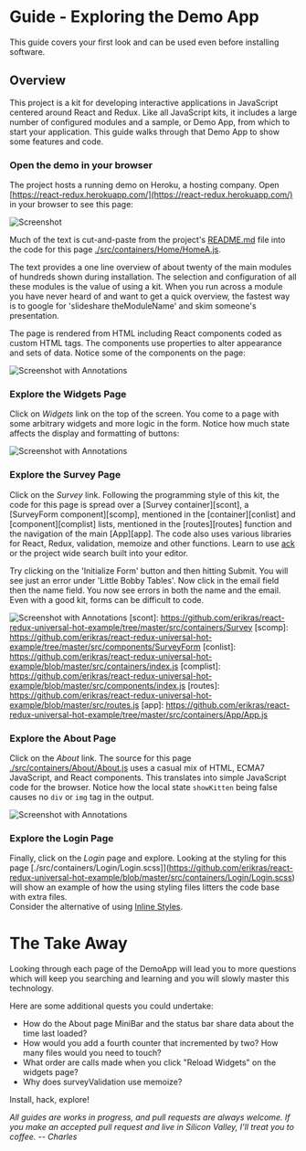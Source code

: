 # Guide - Exploring the Demo App

This guide covers your first look and can be used even before installing software.  

## Overview

This project is a kit for developing interactive applications in JavaScript centered
around React and Redux.  Like all JavaScript kits, it includes a large number of configured
modules and a sample, or Demo App, from which to start your application.  This guide walks 
through that Demo App to show some features and code.

### Open the demo in your browser

The project hosts a running demo on Heroku, a hosting company.  Open 
[https://react-redux.herokuapp.com/](https://react-redux.herokuapp.com/) in your browser to see this page:

![Screenshot](frontpage.png)

Much of the text is cut-and-paste from the project's 
[README.md](https://github.com/erikras/react-redux-universal-hot-example/blob/master/README.md) file into 
the code for this page [./src/containers/Home/HomeA.js](https://github.com/erikras/react-redux-universal-hot-example/blob/master/src/containers/Home/HomeA.js).  

The text provides a one line overview of about twenty of the main 
modules of hundreds shown during installation.   The selection 
and configuration of all these modules is the value of using a kit.   When you run across
a module you have never heard of and want to get a quick overview, the fastest way is
to google for 'slideshare theModuleName' and skim someone's presentation.

The page is rendered from HTML including React components coded as custom HTML tags.
The components use properties to alter appearance and sets of data.  Notice some of the components on the page:

![Screenshot with Annotations](frontpage_markup.png)

### Explore the Widgets Page

Click on *Widgets* link on the top of the screen.   You come to a page with some arbitrary widgets and more logic
in the form.  Notice how much state affects the display and formatting of buttons:

![Screenshot with Annotations](widgets_markup.png)

### Explore the Survey Page

Click on the *Survey* link.  Following the programming style of this kit, the code for this page is 
spread over a [Survey container][scont], a [SurveyForm component][scomp], mentioned in the 
[container][conlist] and [component][complist] lists, 
mentioned in the [routes][routes] function and the navigation of the main [App][app].  The code also uses
various libraries for React, Redux, validation, memoize and other functions.   Learn to use [ack](http://beyondgrep.com) 
or the project wide search built into your editor.

Try clicking on the 'Initialize Form' button and then hitting Submit.  You will see just an error under
'Little Bobby Tables'.  Now click in the email field then the name field.   You now see errors in both
the name and the email.  Even with a good kit, forms can be difficult to code.

![Screenshot with Annotations](survey_markup.png)
[scont]: https://github.com/erikras/react-redux-universal-hot-example/tree/master/src/containers/Survey
[scomp]: https://github.com/erikras/react-redux-universal-hot-example/tree/master/src/components/SurveyForm
[conlist]: https://github.com/erikras/react-redux-universal-hot-example/blob/master/src/containers/index.js
[complist]: https://github.com/erikras/react-redux-universal-hot-example/blob/master/src/components/index.js
[routes]: https://github.com/erikras/react-redux-universal-hot-example/blob/master/src/routes.js
[app]: https://github.com/erikras/react-redux-universal-hot-example/tree/master/src/containers/App/App.js

### Explore the About Page

Click on the *About* link.   The source for this page 
[./src/containers/About/About.js](https://github.com/erikras/react-redux-universal-hot-example/blob/master/src/containers/About/About.js)
uses a casual mix of HTML, ECMA7 JavaScript, and React components.   This translates into 
simple JavaScript code for the browser.   Notice how the local state `showKitten` being false causes no
`div` or `img` tag in the output.

![Screenshot with Annotations](about_markup.png)

### Explore the Login Page

Finally, click on the *Login* page and explore.   Looking at the styling for this page 
[./src/containers/Login/Login.scss]](https://github.com/erikras/react-redux-universal-hot-example/blob/master/src/containers/Login/Login.scss)
will show an example of how the using styling files litters the code base with extra files.   
Consider the alternative of using 
[Inline Styles](https://github.com/erikras/react-redux-universal-hot-example/blob/master/docs/InlineStyles.md).

# The Take Away

Looking through each page of the DemoApp will lead you to more questions which will keep you 
searching and learning and you will slowly master this technology.

Here are some additional quests you could undertake:

* How do the About page MiniBar and the status bar share data about the time last loaded?
* How would you add a fourth counter that incremented by two?   How many files would you need
  to touch?
* What order are calls made when you click "Reload Widgets" on the widgets page?
* Why does surveyValidation use memoize?

Install, hack, explore!

*All guides are works in progress, and pull requests are always welcome.  If you make an
accepted pull request and live in Silicon Valley, I'll treat you to coffee.  -- Charles*


